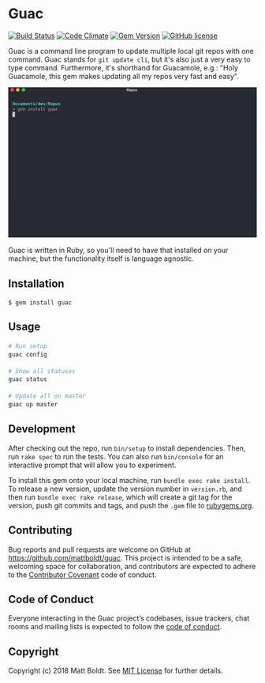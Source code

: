 # Guac

[![Build Status](https://travis-ci.org/mattboldt/guac.svg?branch=master)](https://travis-ci.org/mattboldt/guac)
[![Code Climate](https://codeclimate.com/github/mattboldt/guac/badges/gpa.svg)](https://codeclimate.com/github/mattboldt/guac)
[![Gem Version](https://badge.fury.io/rb/guac.svg)](https://badge.fury.io/rb/guac)
[![GitHub license](https://img.shields.io/github/license/mattboldt/guac.svg)](https://github.com/mattboldt/guac/blob/master/LICENSE.txt)

Guac is a command line program to update multiple local git repos with one command. Guac stands for `git update cli`, but it's also just a very easy to type command. Furthermore, it's shorthand for Guacamole, e.g.: "Holy Guacamole, this gem makes updating all my repos very fast and easy".

![Guac](./assets/demo.gif)

Guac is written in Ruby, so you'll need to have that installed on your machine, but the functionality itself is language agnostic.

## Installation

    $ gem install guac

## Usage

```bash
# Run setup
guac config

# Show all statuses
guac status

# Update all on master
guac up master
```

## Development

After checking out the repo, run `bin/setup` to install dependencies. Then, run `rake spec` to run the tests. You can also run `bin/console` for an interactive prompt that will allow you to experiment.

To install this gem onto your local machine, run `bundle exec rake install`. To release a new version, update the version number in `version.rb`, and then run `bundle exec rake release`, which will create a git tag for the version, push git commits and tags, and push the `.gem` file to [rubygems.org](https://rubygems.org).

## Contributing

Bug reports and pull requests are welcome on GitHub at https://github.com/mattboldt/guac. This project is intended to be a safe, welcoming space for collaboration, and contributors are expected to adhere to the [Contributor Covenant](http://contributor-covenant.org) code of conduct.

## Code of Conduct

Everyone interacting in the Guac project’s codebases, issue trackers, chat rooms and mailing lists is expected to follow the [code of conduct](https://github.com/mattboldt/guac/blob/master/CODE_OF_CONDUCT.md).

## Copyright

Copyright (c) 2018 Matt Boldt. See [MIT License](LICENSE.txt) for further details.
